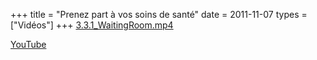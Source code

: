 +++
title = "Prenez part à vos soins de santé"
date = 2011-11-07
types = ["Vidéos"]
+++
[3.3.1\_WaitingRoom.mp4](/files/3.3.1_WaitingRoom.mp4)

[YouTube](https://www.youtube.com/watch?v=bZZiMd8jfpM)
